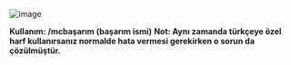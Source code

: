 ![image](https://user-images.githubusercontent.com/91480884/174398632-9f022ec8-400e-4a9f-bc93-0a2dc981a8d1.png)



**Kullanım: /mcbaşarım (başarım ismi)**
**Not: Aynı zamanda türkçeye özel harf kullanırsanız normalde hata vermesi gerekirken o sorun da çözülmüştür.**
